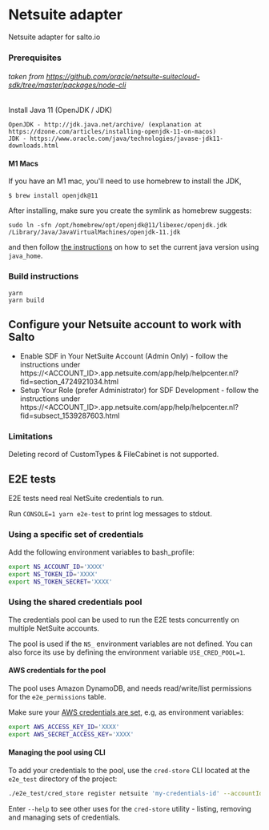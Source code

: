 # Netsuite adapter

Netsuite adapter for salto.io

### Prerequisites
###### taken from https://github.com/oracle/netsuite-suitecloud-sdk/tree/master/packages/node-cli

Install Java 11 (OpenJDK / JDK)
```
OpenJDK - http://jdk.java.net/archive/ (explanation at https://dzone.com/articles/installing-openjdk-11-on-macos)
JDK - https://www.oracle.com/java/technologies/javase-jdk11-downloads.html
```

#### M1 Macs
If you have an M1 mac, you'll need to use homebrew to install the JDK,
```shell
$ brew install openjdk@11
```
After installing, make sure you create the symlink as homebrew suggests:
```
sudo ln -sfn /opt/homebrew/opt/openjdk@11/libexec/openjdk.jdk /Library/Java/JavaVirtualMachines/openjdk-11.jdk
```
and then follow [the instructions](https://dzone.com/articles/installing-openjdk-11-on-macos) on how to set the current java version using `java_home`.
### Build instructions
```
yarn
yarn build
```

## Configure your Netsuite account to work with Salto
* Enable SDF in Your NetSuite Account (Admin Only) - follow the instructions under https://<ACCOUNT_ID>.app.netsuite.com/app/help/helpcenter.nl?fid=section_4724921034.html
* Setup Your Role (prefer Administrator) for SDF Development - follow the instructions under https://<ACCOUNT_ID>.app.netsuite.com/app/help/helpcenter.nl?fid=subsect_1539287603.html

### Limitations
Deleting record of CustomTypes & FileCabinet is not supported.


## E2E tests

E2E tests need real NetSuite credentials to run.

Run `CONSOLE=1 yarn e2e-test` to print log messages to stdout.

### Using a specific set of credentials

Add the following environment variables to bash_profile:
```bash
export NS_ACCOUNT_ID='XXXX'
export NS_TOKEN_ID='XXXX'
export NS_TOKEN_SECRET='XXXX'
```

### Using the shared credentials pool

The credentials pool can be used to run the E2E tests concurrently on multiple NetSuite accounts.

The pool is used if the `NS_` environment variables are not defined. You can also force its use by defining the environment variable `USE_CRED_POOL=1`.

#### AWS credentials for the pool

The pool uses Amazon DynamoDB, and needs read/write/list permissions for the `e2e_permissions` table.

Make sure your [AWS credentials are set](https://docs.aws.amazon.com/cli/latest/userguide/cli-chap-configure.html), e.g, as environment variables:
```bash
export AWS_ACCESS_KEY_ID='XXXX'
export AWS_SECRET_ACCESS_KEY='XXXX'
```

#### Managing the pool using CLI

To add your credentials to the pool, use the `cred-store` CLI located at the `e2e_test` directory of the project:

```bash
./e2e_test/cred_store register netsuite 'my-credentials-id' --accountId='tstdrv1234567' --tokenId='MYTOKENID' --tokenSecret='MYTOKENSECRET'
```

Enter `--help` to see other uses for the `cred-store` utility - listing, removing and managing sets of credentials.
